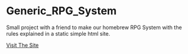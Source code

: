 # Generic_RPG_System

Small project with a friend to make our homebrew RPG System with the rules explained in a static simple html site. 

[Visit The Site](https://gabrielcalheiros.github.io/Generic_RPG_System/Rules/Rules/site/)